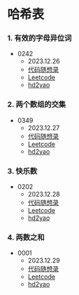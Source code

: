 # 哈希表

### 1. 有效的字母异位词
+ 0242
    + 2023.12.26
    + [代码随想录](https://www.programmercarl.com/0242.%E6%9C%89%E6%95%88%E7%9A%84%E5%AD%97%E6%AF%8D%E5%BC%82%E4%BD%8D%E8%AF%8D.html#%E7%AE%97%E6%B3%95%E5%85%AC%E5%BC%80%E8%AF%BE)
    + [Leetcode](https://leetcode.cn/problems/valid-anagram/)
    + [hd2yao](https://github.com/hd2yao/leetcode/tree/master/hash/0242.Vaild-Anagram)

### 2. 两个数组的交集
+ 0349
  + 2023.12.27
  + [代码随想录](https://www.programmercarl.com/0349.%E4%B8%A4%E4%B8%AA%E6%95%B0%E7%BB%84%E7%9A%84%E4%BA%A4%E9%9B%86.html#%E7%AE%97%E6%B3%95%E5%85%AC%E5%BC%80%E8%AF%BE)
  + [Leetcode](https://leetcode.cn/problems/intersection-of-two-arrays/)
  + [hd2yao](https://github.com/hd2yao/leetcode/tree/master/hash/0349.Intersection-of-Two-Arrays)

### 3. 快乐数
+ 0202
  + 2023.12.28
  + [代码随想录](https://www.programmercarl.com/0202.%E5%BF%AB%E4%B9%90%E6%95%B0.html#%E6%80%9D%E8%B7%AF)
  + [Leetcode](https://leetcode.cn/problems/happy-number/)
  + [hd2yao](https://github.com/hd2yao/leetcode/tree/master/hash/0202.Happy-Number)

### 4. 两数之和
+ 0001
  + 2023.12.29
  + [代码随想录](https://www.programmercarl.com/0001.%E4%B8%A4%E6%95%B0%E4%B9%8B%E5%92%8C.html#%E7%AE%97%E6%B3%95%E5%85%AC%E5%BC%80%E8%AF%BE)
  + [Leetcode](https://leetcode.cn/problems/two-sum/)
  + [hd2yao](https://github.com/hd2yao/leetcode/tree/master/hash/0001.Two-Sum)